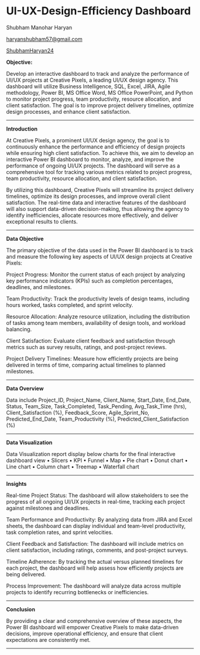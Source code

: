 # UI-UX-Design-Efficiency Dashboard

Shubham Manohar Haryan

haryanshubham57@gmail.com

[ShubhamHaryan24](https://github.com/ShubhamHaryan24)



**Objective:**

Develop an interactive dashboard to track and analyze the performance of UI/UX projects at Creative Pixels, a leading UI/UX design agency. This dashboard will utilize Business Intelligence, SQL, Excel, JIRA, Agile methodology, Power BI, MS Office Word, MS Office PowerPoint, and Python to monitor project progress, team productivity, resource allocation, and client satisfaction. The goal is to improve project delivery timelines, optimize design processes, and enhance client satisfaction.

---

**Introduction**

At Creative Pixels, a prominent UI/UX design agency, the goal is to continuously enhance the performance and efficiency of design projects while ensuring high client satisfaction. To achieve this, we aim to develop an interactive Power BI dashboard to monitor, analyze, and improve the performance of ongoing UI/UX projects. The dashboard will serve as a comprehensive tool for tracking various metrics related to project progress, team productivity, resource allocation, and client satisfaction.

By utilizing this dashboard, Creative Pixels will streamline its project delivery timelines, optimize its design processes, and improve overall client satisfaction. The real-time data and interactive features of the dashboard will also support data-driven decision-making, thus allowing the agency to identify inefficiencies, allocate resources more effectively, and deliver exceptional results to clients.

---

**Data Objective**

The primary objective of the data used in the Power BI dashboard is to track and measure the following key aspects of UI/UX design projects at Creative Pixels:

Project Progress: Monitor the current status of each project by analyzing key performance indicators (KPIs) such as completion percentages, deadlines, and milestones.

Team Productivity: Track the productivity levels of design teams, including hours worked, tasks completed, and sprint velocity.

Resource Allocation: Analyze resource utilization, including the distribution of tasks among team members, availability of design tools, and workload balancing.

Client Satisfaction: Evaluate client feedback and satisfaction through metrics such as survey results, ratings, and post-project reviews.

Project Delivery Timelines: Measure how efficiently projects are being delivered in terms of time, comparing actual timelines to planned milestones.

---

**Data Overview**

Data include
Project_ID, Project_Name, Client_Name, Start_Date, End_Date, Status, Team_Size, Task_Completed, Task_Pending, Avg_Task_Time (hrs), Client_Satisfaction (%), Feedback_Score, Agile_Sprint_No, Predicted_End_Date, Team_Productivity (%), Predicted_Client_Satisfaction (%)

---

**Data Visualization**

Data Visualization report display below charts for the final interactive dashboard view
• Slicers • KPI • Funnel • Map • Pie chart • Donut chart • Line chart • Column chart • Treemap • Waterfall chart

---

**Insights**

Real-time Project Status:
The dashboard will allow stakeholders to see the progress of all ongoing UI/UX projects in real-time, tracking each project against milestones and deadlines.

Team Performance and Productivity:
By analyzing data from JIRA and Excel sheets, the dashboard can display individual and team-level productivity, task completion rates, and sprint velocities.

Client Feedback and Satisfaction:
The dashboard will include metrics on client satisfaction, including ratings, comments, and post-project surveys.

Timeline Adherence:
By tracking the actual versus planned timelines for each project, the dashboard will help assess how efficiently projects are being delivered.

Process Improvement:
The dashboard will analyze data across multiple projects to identify recurring bottlenecks or inefficiencies.

---

**Conclusion**

By providing a clear and comprehensive overview of these aspects, the Power BI dashboard will empower Creative Pixels to make data-driven decisions, improve operational efficiency, and ensure that client expectations are consistently met.

---




















